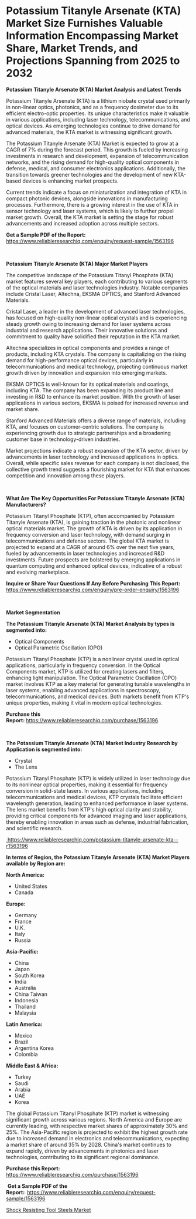 <p><h1>Potassium Titanyle Arsenate (KTA) Market Size Furnishes Valuable Information Encompassing Market Share, Market Trends, and Projections Spanning from 2025 to 2032</h1></p><p><strong>Potassium Titanyle Arsenate (KTA) Market Analysis and Latest Trends</strong></p>
<p><p>Potassium Titanyle Arsenate (KTA) is a lithium niobate crystal used primarily in non-linear optics, photonics, and as a frequency dosimeter due to its efficient electro-optic properties. Its unique characteristics make it valuable in various applications, including laser technology, telecommunications, and optical devices. As emerging technologies continue to drive demand for advanced materials, the KTA market is witnessing significant growth.</p><p>The Potassium Titanyle Arsenate (KTA) Market is expected to grow at a CAGR of 7% during the forecast period. This growth is fueled by increasing investments in research and development, expansion of telecommunication networks, and the rising demand for high-quality optical components in defense, medical, and consumer electronics applications. Additionally, the transition towards greener technologies and the development of new KTA-based devices is enhancing market prospects.</p><p>Current trends indicate a focus on miniaturization and integration of KTA in compact photonic devices, alongside innovations in manufacturing processes. Furthermore, there is a growing interest in the use of KTA in sensor technology and laser systems, which is likely to further propel market growth. Overall, the KTA market is setting the stage for robust advancements and increased adoption across multiple sectors.</p></p>
<p><strong>Get a Sample PDF of the Report:&nbsp;</strong> <a href="https://www.reliableresearchiq.com/enquiry/request-sample/1563196?utm_campaign=2196&utm_medium=2&utm_source=Github&utm_content=ia&utm_term=01022025&utm_id=potassium-titanyle-arsenate-kta">https://www.reliableresearchiq.com/enquiry/request-sample/1563196</a></p>
<p>&nbsp;</p>
<p><strong>Potassium Titanyle Arsenate (KTA) Major Market Players</strong></p>
<p><p>The competitive landscape of the Potassium Titanyl Phosphate (KTA) market features several key players, each contributing to various segments of the optical materials and laser technologies industry. Notable companies include Cristal Laser, Altechna, EKSMA OPTICS, and Stanford Advanced Materials.</p><p>Cristal Laser, a leader in the development of advanced laser technologies, has focused on high-quality non-linear optical crystals and is experiencing steady growth owing to increasing demand for laser systems across industrial and research applications. Their innovative solutions and commitment to quality have solidified their reputation in the KTA market.</p><p>Altechna specializes in optical components and provides a range of products, including KTA crystals. The company is capitalizing on the rising demand for high-performance optical devices, particularly in telecommunications and medical technology, projecting continuous market growth driven by innovation and expansion into emerging markets.</p><p>EKSMA OPTICS is well-known for its optical materials and coatings, including KTA. The company has been expanding its product line and investing in R&D to enhance its market position. With the growth of laser applications in various sectors, EKSMA is poised for increased revenue and market share.</p><p>Stanford Advanced Materials offers a diverse range of materials, including KTA, and focuses on customer-centric solutions. The company is experiencing growth due to strategic partnerships and a broadening customer base in technology-driven industries.</p><p>Market projections indicate a robust expansion of the KTA sector, driven by advancements in laser technology and increased applications in optics. Overall, while specific sales revenue for each company is not disclosed, the collective growth trend suggests a flourishing market for KTA that enhances competition and innovation among these players.</p></p>
<p>&nbsp;</p>
<p><strong>What Are The Key Opportunities For Potassium Titanyle Arsenate (KTA) Manufacturers?</strong></p>
<p><p>Potassium Titanyl Phosphate (KTP), often accompanied by Potassium Titanyle Arsenate (KTA), is gaining traction in the photonic and nonlinear optical materials market. The growth of KTA is driven by its application in frequency conversion and laser technology, with demand surging in telecommunications and defense sectors. The global KTA market is projected to expand at a CAGR of around 6% over the next five years, fueled by advancements in laser technologies and increased R&D investments. Future prospects are bolstered by emerging applications in quantum computing and enhanced optical devices, indicative of a robust and evolving marketplace.</p></p>
<p><strong>Inquire or Share Your Questions If Any Before Purchasing This Report:</strong> <a href="https://www.reliableresearchiq.com/enquiry/pre-order-enquiry/1563196?utm_campaign=2196&utm_medium=2&utm_source=Github&utm_content=ia&utm_term=01022025&utm_id=potassium-titanyle-arsenate-kta">https://www.reliableresearchiq.com/enquiry/pre-order-enquiry/1563196</a></p>
<p>&nbsp;</p>
<p><strong>Market Segmentation</strong></p>
<p><strong>The Potassium Titanyle Arsenate (KTA) Market Analysis by types is segmented into:</strong></p>
<p><ul><li>Optical Components</li><li>Optical Parametric Oscillation (OPO)</li></ul></p>
<p><p>Potassium Titanyl Phosphate (KTP) is a nonlinear crystal used in optical applications, particularly in frequency conversion. In the Optical Components market, KTP is utilized for creating lasers and filters, enhancing light manipulation. The Optical Parametric Oscillation (OPO) market involves KTP as a key material for generating tunable wavelengths in laser systems, enabling advanced applications in spectroscopy, telecommunications, and medical devices. Both markets benefit from KTP's unique properties, making it vital in modern optical technologies.</p></p>
<p><strong>Purchase this Report:&nbsp;</strong><a href="https://www.reliableresearchiq.com/purchase/1563196?utm_campaign=2196&utm_medium=2&utm_source=Github&utm_content=ia&utm_term=01022025&utm_id=potassium-titanyle-arsenate-kta">https://www.reliableresearchiq.com/purchase/1563196</a></p>
<p>&nbsp;</p>
<p><strong>The Potassium Titanyle Arsenate (KTA) Market Industry Research by Application is segmented into:</strong></p>
<p><ul><li>Crystal</li><li>The Lens</li></ul></p>
<p><p>Potassium Titanyl Phosphate (KTP) is widely utilized in laser technology due to its nonlinear optical properties, making it essential for frequency conversion in solid-state lasers. In various applications, including telecommunications and medical devices, KTP crystals facilitate efficient wavelength generation, leading to enhanced performance in laser systems. The lens market benefits from KTP's high optical clarity and stability, providing critical components for advanced imaging and laser applications, thereby enabling innovation in areas such as defense, industrial fabrication, and scientific research.</p></p>
<p><a href="https://www.reliableresearchiq.com/potassium-titanyle-arsenate-kta--r1563196?utm_campaign=2196&utm_medium=2&utm_source=Github&utm_content=ia&utm_term=01022025&utm_id=potassium-titanyle-arsenate-kta">&nbsp;https://www.reliableresearchiq.com/potassium-titanyle-arsenate-kta--r1563196</a></p>
<p><strong>In terms of Region, the Potassium Titanyle Arsenate (KTA) Market Players available by Region are:</strong></p>
<p>
    <p> <strong> North America: </strong>
        <ul>
            <li>United States</li>
            <li>Canada</li>
        </ul>
        </p> 
    <p> <strong> Europe: </strong>
        <ul>
            <li>Germany</li>
            <li>France</li>
            <li>U.K.</li>
            <li>Italy</li>
            <li>Russia</li>
        </ul>
        </p> 
    <p> <strong> Asia-Pacific: </strong>
        <ul>
            <li>China</li>
            <li>Japan</li>
            <li>South Korea</li>
            <li>India</li>
            <li>Australia</li>
            <li>China Taiwan</li>
            <li>Indonesia</li>
            <li>Thailand</li>
            <li>Malaysia</li>
        </ul>
        </p> 
    <p> <strong> Latin America: </strong>
        <ul>
            <li>Mexico</li>
            <li>Brazil</li>
            <li>Argentina Korea</li>
            <li>Colombia</li>
        </ul>
        </p> 
    <p> <strong> Middle East & Africa: </strong>
        <ul>
            <li>Turkey</li>
            <li>Saudi</li>
            <li>Arabia</li>
            <li>UAE</li>
            <li>Korea</li>
        </ul>
    </p>
    </p>
<p><p>The global Potassium Titanyl Phosphate (KTP) market is witnessing significant growth across various regions. North America and Europe are currently leading, with respective market shares of approximately 30% and 25%. The Asia-Pacific region is projected to exhibit the highest growth rate due to increased demand in electronics and telecommunications, expecting a market share of around 35% by 2028. China's market continues to expand rapidly, driven by advancements in photonics and laser technologies, contributing to its significant regional dominance.</p></p>
<p><strong>Purchase this Report: </strong><a href="https://www.reliableresearchiq.com/purchase/1563196?utm_campaign=2196&utm_medium=2&utm_source=Github&utm_content=ia&utm_term=01022025&utm_id=potassium-titanyle-arsenate-kta">https://www.reliableresearchiq.com/purchase/1563196</a></p>
<p>&nbsp;<strong>Get a Sample PDF of the Report:&nbsp;&nbsp;</strong><a href="https://www.reliableresearchiq.com/enquiry/request-sample/1563196?utm_campaign=2196&utm_medium=2&utm_source=Github&utm_content=ia&utm_term=01022025&utm_id=potassium-titanyle-arsenate-kta">https://www.reliableresearchiq.com/enquiry/request-sample/1563196</a></p>
<p><strong></strong></p>
<p><p><a href="https://github.com/rosamariarocque98/Market-Research-Report-List-1/blob/main/shock-resisting-tool-steels-market.md?utm_campaign=2196&utm_medium=2&utm_source=Github&utm_content=ia&utm_term=01022025&utm_id=potassium-titanyle-arsenate-kta">Shock Resisting Tool Steels Market</a></p></p>